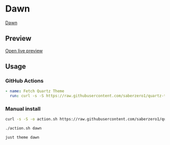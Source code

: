 # Dawn

[Dawn](#)

## Preview

[Open live preview](https://quartz-themes.github.io/dawn/)

## Usage

### GitHub Actions

```yaml
- name: Fetch Quartz Theme
  run: curl -s -S https://raw.githubusercontent.com/saberzero1/quartz-themes/master/action.sh | bash -s -- dawn
```

### Manual install

```bash
curl -s -S -o action.sh https://raw.githubusercontent.com/saberzero1/quartz-themes/master/action.sh

./action.sh dawn
```

```bash
just theme dawn
```
